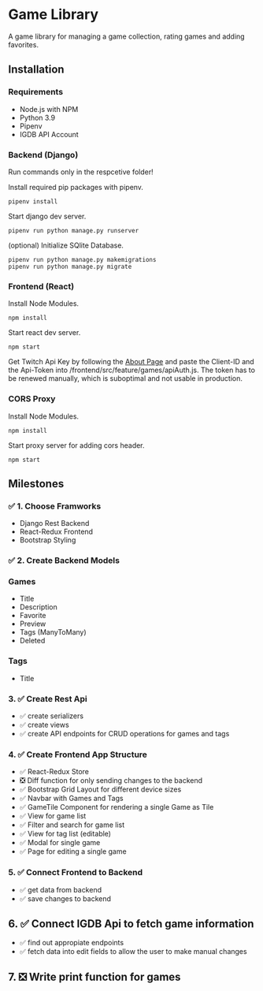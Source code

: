 # Game Library

A game library for managing a game collection, rating games and adding favorites.

## Installation

### Requirements

- Node.js with NPM
- Python 3.9
- Pipenv
- IGDB API Account

### Backend (Django)

Run commands only in the respcetive folder!

Install required pip packages with pipenv.

```console
pipenv install
```

Start django dev server.

```console
pipenv run python manage.py runserver
```

(optional) Initialize SQlite Database.

```console
pipenv run python manage.py makemigrations
pipenv run python manage.py migrate
```

### Frontend (React)

Install Node Modules.

```console
npm install
```

Start react dev  server.

```console
npm start
```

Get Twitch Api Key by following the [About Page](https://api-docs.igdb.com/#about) and paste the Client-ID and the Api-Token into /frontend/src/feature/games/apiAuth.js. The token has to be renewed manually, which is suboptimal and not usable in production.

### CORS Proxy

Install Node Modules.

```console
npm install
```

Start proxy server for adding cors header.

```console
npm start
```

## Milestones

### :white_check_mark: 1. Choose Framworks

- Django Rest Backend
- React-Redux Frontend
- Bootstrap Styling

### :white_check_mark: 2. Create Backend Models

### Games

- Title
- Description
- Favorite
- Preview
- Tags (ManyToMany)
- Deleted

### Tags

- Title

### 3. :white_check_mark: Create Rest Api

- :white_check_mark: create serializers
- :white_check_mark: create views
- :white_check_mark: create API endpoints for CRUD operations for games and tags

### 4. :white_check_mark: Create Frontend App Structure

- :white_check_mark: React-Redux Store
- :negative_squared_cross_mark: Diff function for only sending changes to the backend
- :white_check_mark: Bootstrap Grid Layout for different device sizes
- :white_check_mark: Navbar with Games and Tags
- :white_check_mark: GameTile Component for rendering a single Game as Tile
- :white_check_mark: View for game list
- :white_check_mark: Filter and search for game list
- :white_check_mark: View for tag list (editable)
- :white_check_mark: Modal for single game
- :white_check_mark: Page for editing a single game

### 5. :white_check_mark: Connect Frontend to Backend

- :white_check_mark: get data from backend
- :white_check_mark: save changes to backend

## 6. :white_check_mark: Connect IGDB Api to fetch game information

- :white_check_mark: find out appropiate endpoints
- :white_check_mark: fetch data into edit fields to allow the user to make manual changes

## 7. :negative_squared_cross_mark: Write print function for games
